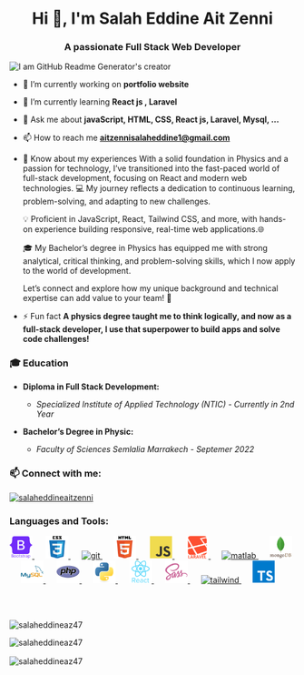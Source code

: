 
<h1 align="center">Hi 👋, I'm Salah Eddine Ait Zenni</h1>
<h3 align="center">A passionate <b>Full Stack Web Developer</b></h3>

<p align="center">
  
![I am GitHub Readme Generator's creator](https://miro.medium.com/v2/resize:fit:1100/format:webp/1*yw0TnheAGN-LPneDaTlaxw.gif)
  
</p> 
<!-- <img align="right" alt="Coding" width="400" src="https://i.giphy.com/media/v1.Y2lkPTc5MGI3NjExNXU1Z2QxdGY5bmFpZWMyaDhmNXZ4N3R2d3IxNW83ZGM4Z3RrbHpzZyZlcD12MV9pbnRlcm5hbF9naWZfYnlfaWQmY3Q9Zw/qgQUggAC3Pfv687qPC/giphy.gif"/>
 -->

<!-- <p align="left"> <img src="https://komarev.com/ghpvc/?username=salaheddineaz47&label=Profile%20views&color=0e75b6&style=flat" alt="salaheddineaz47" /> </p> -->

- 🔭 I’m currently working on **portfolio website**

- 🌱 I’m currently learning **React js , Laravel**

- 💬 Ask me about **javaScript, HTML, CSS, React js, Laravel, Mysql, ...**

- 📫 How to reach me **aitzennisalaheddine1@gmail.com**

- 📄 Know about my experiences
     With a solid foundation in Physics and a passion for technology, I’ve transitioned into the fast-paced world of full-stack development, focusing on React and modern web technologies.
  💻 My journey reflects a dedication to continuous learning, problem-solving, and adapting to new challenges.
  
  💡 Proficient in JavaScript, React, Tailwind CSS, and more, with hands-on experience building responsive, real-time web applications.🌐
  
  🎓 My Bachelor’s degree in Physics has equipped me with strong analytical, critical thinking, and problem-solving skills, which I now apply to the world of development.
   
  Let’s connect and explore how my unique background and technical expertise can add value to your team! 🚀

- ⚡ Fun fact **A physics degree taught me to think logically, and now as a full-stack developer, I use that superpower to build apps and solve code challenges!**

<h3 align="left">🎓 Education</h3>


- **<p><b>Diploma in Full Stack Development:</b></p>** 
  - <p><i>Specialized Institute of Applied Technology (NTIC) - Currently in 2nd Year</i></p>
- **<p><b>Bachelor’s Degree in Physic:</b></p>** 
  - <p><i>Faculty of Sciences Semlalia Marrakech - Septemer 2022</i></p>


<h3 align="left">📫 Connect with me:</h3>
<p align="left">
<a href="https://linkedin.com/in/salaheddineaitzenni" target="blank"><img align="center" src="https://raw.githubusercontent.com/rahuldkjain/github-profile-readme-generator/master/src/images/icons/Social/linked-in-alt.svg" alt="salaheddineaitzenni" height="30" width="40" /></a>
</p>

<h3 align="left">Languages and Tools:</h3>
<p align="left"> <a href="https://getbootstrap.com" target="_blank" rel="noreferrer"> <img src="https://raw.githubusercontent.com/devicons/devicon/master/icons/bootstrap/bootstrap-plain-wordmark.svg" alt="bootstrap" width="40" height="40"/> </a>&nbsp;&nbsp;&nbsp;&nbsp;                  
      <a href="https://www.w3schools.com/css/" target="_blank" rel="noreferrer"> <img src="https://raw.githubusercontent.com/devicons/devicon/master/icons/css3/css3-original-wordmark.svg" alt="css3" width="40" height="40"/> </a>&nbsp;&nbsp;&nbsp;&nbsp;
  <a href="https://git-scm.com/" target="_blank" rel="noreferrer"> <img src="https://www.vectorlogo.zone/logos/git-scm/git-scm-icon.svg" alt="git" width="40" height="40"/> </a>&nbsp;&nbsp;&nbsp;&nbsp;
  <a href="https://www.w3.org/html/" target="_blank" rel="noreferrer"> <img src="https://raw.githubusercontent.com/devicons/devicon/master/icons/html5/html5-original-wordmark.svg" alt="html5" width="40" height="40"/> </a>&nbsp;&nbsp;&nbsp;&nbsp;
  <a href="https://developer.mozilla.org/en-US/docs/Web/JavaScript" target="_blank" rel="noreferrer"> <img src="https://raw.githubusercontent.com/devicons/devicon/master/icons/javascript/javascript-original.svg" alt="javascript" width="40" height="40"/> </a>&nbsp;&nbsp;&nbsp;&nbsp;
  <a href="https://laravel.com/" target="_blank" rel="noreferrer"> <img src="https://raw.githubusercontent.com/devicons/devicon/master/icons/laravel/laravel-plain-wordmark.svg" alt="laravel" width="40" height="40"/> </a>&nbsp;&nbsp;&nbsp;&nbsp;
  <a href="https://www.mathworks.com/" target="_blank" rel="noreferrer"> <img src="https://upload.wikimedia.org/wikipedia/commons/2/21/Matlab_Logo.png" alt="matlab" width="40" height="40"/> </a>&nbsp;&nbsp;&nbsp;&nbsp;
  <a href="https://www.mongodb.com/" target="_blank" rel="noreferrer"> <img src="https://raw.githubusercontent.com/devicons/devicon/master/icons/mongodb/mongodb-original-wordmark.svg" alt="mongodb" width="40" height="40"/> </a> &nbsp;&nbsp;&nbsp;&nbsp;
  <a href="https://www.mysql.com/" target="_blank" rel="noreferrer"> <img src="https://raw.githubusercontent.com/devicons/devicon/master/icons/mysql/mysql-original-wordmark.svg" alt="mysql" width="40" height="40"/> </a>&nbsp;&nbsp;&nbsp;&nbsp;
  <a href="https://www.php.net" target="_blank" rel="noreferrer"> <img src="https://raw.githubusercontent.com/devicons/devicon/master/icons/php/php-original.svg" alt="php" width="40" height="40"/> </a>&nbsp;&nbsp;&nbsp;&nbsp;
  <a href="https://www.python.org" target="_blank" rel="noreferrer"> <img src="https://raw.githubusercontent.com/devicons/devicon/master/icons/python/python-original.svg" alt="python" width="40" height="40"/> </a>&nbsp;&nbsp;&nbsp;&nbsp;
  <a href="https://reactjs.org/" target="_blank" rel="noreferrer"> <img src="https://raw.githubusercontent.com/devicons/devicon/master/icons/react/react-original-wordmark.svg" alt="react" width="40" height="40"/> </a>&nbsp;&nbsp;&nbsp;&nbsp;
  <a href="https://sass-lang.com" target="_blank" rel="noreferrer"> <img src="https://raw.githubusercontent.com/devicons/devicon/master/icons/sass/sass-original.svg" alt="sass" width="40" height="40"/> </a>&nbsp;&nbsp;&nbsp;&nbsp;
  <a href="https://tailwindcss.com/" target="_blank" rel="noreferrer"> <img src="https://www.vectorlogo.zone/logos/tailwindcss/tailwindcss-icon.svg" alt="tailwind" width="40" height="40"/> </a>&nbsp;&nbsp;&nbsp;&nbsp;
  <a href="https://www.typescriptlang.org/" target="_blank" rel="noreferrer"> <img src="https://raw.githubusercontent.com/devicons/devicon/master/icons/typescript/typescript-original.svg" alt="typescript" width="40" height="40"/> </a> </p><br><br>

<p ><img  src="https://github-readme-stats.vercel.app/api/top-langs?username=salaheddineaz47&show_icons=true&locale=en&layout=compact" alt="salaheddineaz47" /></p>
<p><img  src="https://github-readme-stats.vercel.app/api?username=salaheddineaz47&show_icons=true&locale=en" alt="salaheddineaz47" /></p>

<p><img align="center" src="https://github-readme-streak-stats.herokuapp.com/?user=salaheddineaz47&" alt="salaheddineaz47" /></p>
